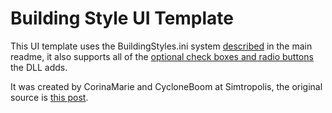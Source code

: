 # Building Style UI Template

This UI template uses the BuildingStyles.ini system [described](https://github.com/0xC0000054/sc4-more-building-styles#buildingstyles-ini-file) in the main readme, it also supports all of the [optional check boxes
and radio buttons](https://github.com/0xC0000054/sc4-more-building-styles/blob/main/docs/Building_Style_UI_Controls.md) the DLL adds.

It was created by CorinaMarie and CycloneBoom at Simtropolis, the original source is [this post](https://community.simtropolis.com/forums/topic/762969-allow-more-building-styles-dll-plugin/?do=findComment&comment=1798030).